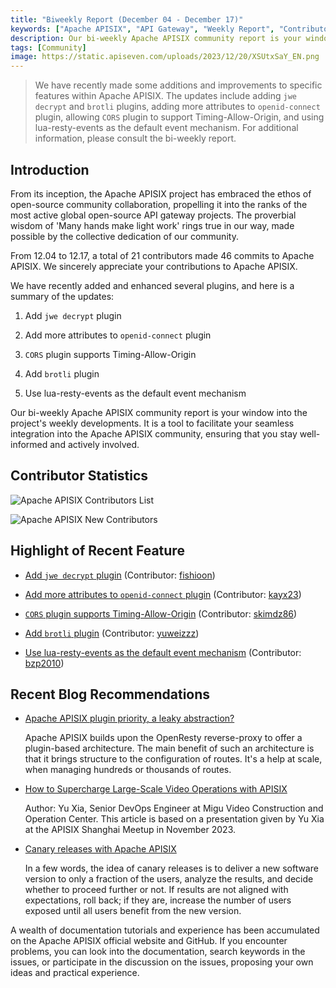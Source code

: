 ```yaml
---
title: "Biweekly Report (December 04 - December 17)"
keywords: ["Apache APISIX", "API Gateway", "Weekly Report", "Contributor"]
description: Our bi-weekly Apache APISIX community report is your window into the project's weekly developments. It is a tool to facilitate your seamless integration into the Apache APISIX community, ensuring that you stay well-informed and actively involved.
tags: [Community]
image: https://static.apiseven.com/uploads/2023/12/20/XSUtxSaY_EN.png
---
```


> We have recently made some additions and improvements to specific features within Apache APISIX. The updates include adding `jwe decrypt` and `brotli` plugins, adding more attributes to `openid-connect` plugin, allowing `CORS` plugin to support Timing-Allow-Origin, and using lua-resty-events as the default event mechanism. For additional information, please consult the bi-weekly report.
<!--truncate-->

## Introduction

From its inception, the Apache APISIX project has embraced the ethos of open-source community collaboration, propelling it into the ranks of the most active global open-source API gateway projects. The proverbial wisdom of 'Many hands make light work' rings true in our way, made possible by the collective dedication of our community.

From 12.04 to 12.17, a total of 21 contributors made 46 commits to Apache APISIX. We sincerely appreciate your contributions to Apache APISIX.

We have recently added and enhanced several plugins, and here is a summary of the updates:

1. Add `jwe decrypt` plugin

2. Add more attributes to `openid-connect` plugin

3. `CORS` plugin supports Timing-Allow-Origin

4. Add `brotli` plugin

5. Use lua-resty-events as the default event mechanism

Our bi-weekly Apache APISIX community report is your window into the project's weekly developments. It is a tool to facilitate your seamless integration into the Apache APISIX community, ensuring that you stay well-informed and actively involved.

## Contributor Statistics

![Apache APISIX Contributors List](https://static.apiseven.com/uploads/2023/12/20/qNS4Ydta_CON.png)

![Apache APISIX New Contributors](https://static.apiseven.com/uploads/2023/12/20/GycOBJie_NEW.png)

## Highlight of Recent Feature

- [Add `jwe decrypt` plugin](https://github.com/apache/apisix/pull/10252) (Contributor: [fishioon](https://github.com/fishioon))

- [Add more attributes to `openid-connect` plugin](https://github.com/apache/apisix/pull/10591) (Contributor: [kayx23](https://github.com/kayx23))

- [`CORS` plugin supports Timing-Allow-Origin](https://github.com/apache/apisix/pull/9365) (Contributor: [skimdz86](https://github.com/skimdz86))

- [Add `brotli` plugin](https://github.com/apache/apisix/pull/10515) (Contributor: [yuweizzz](https://github.com/yuweizzz))

- [Use lua-resty-events as the default event mechanism](https://github.com/apache/apisix/pull/10550) (Contributor: [bzp2010](https://github.com/bzp2010))

## Recent Blog Recommendations

- [Apache APISIX plugin priority, a leaky abstraction?](https://apisix.apache.org/blog/2023/12/14/apisix-plugins-priority-leaky-abstraction/)

  Apache APISIX builds upon the OpenResty reverse-proxy to offer a plugin-based architecture. The main benefit of such an architecture is that it brings structure to the configuration of routes. It's a help at scale, when managing hundreds or thousands of routes.

- [How to Supercharge Large-Scale Video Operations with APISIX](https://apisix.apache.org/blog/2023/12/14/migu-video-adopts-apisix/)

  Author: Yu Xia, Senior DevOps Engineer at Migu Video Construction and Operation Center. This article is based on a presentation given by Yu Xia at the APISIX Shanghai Meetup in November 2023.

- [Canary releases with Apache APISIX](https://apisix.apache.org/blog/2023/12/07/canary-releases-apisix/)

  In a few words, the idea of canary releases is to deliver a new software version to only a fraction of the users, analyze the results, and decide whether to proceed further or not. If results are not aligned with expectations, roll back; if they are, increase the number of users exposed until all users benefit from the new version.

A wealth of documentation tutorials and experience has been accumulated on the Apache APISIX official website and GitHub. If you encounter problems, you can look into the documentation, search keywords in the issues, or participate in the discussion on the issues, proposing your own ideas and practical experience.
